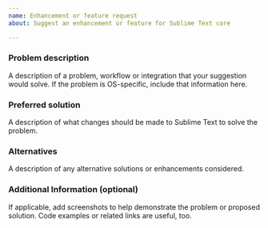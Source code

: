 ```yaml
---
name: Enhancement or feature request
about: Suggest an enhancement or feature for Sublime Text core

---
```


### Problem description

A description of a problem, workflow or integration that your suggestion would solve.
If the problem is OS-specific, include that information here.

### Preferred solution

A description of what changes should be made to Sublime Text to solve the problem.

### Alternatives

A description of any alternative solutions or enhancements considered.

### Additional Information (optional)

If applicable, add screenshots to help demonstrate the problem or proposed solution.
Code examples or related links are useful, too.
